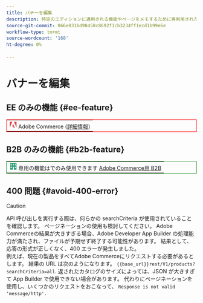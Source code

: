 ```yaml
---
title: バナーを編集
description: 特定のエディションに適用される機能やページをメモするために再利用されたビジュアル要素
source-git-commit: 066e031bd98458c8692f1cb3234ff1ecd1b99e6e
workflow-type: tm+mt
source-wordcount: '168'
ht-degree: 0%

---
```


# バナーを編集

## EE のみの機能 {#ee-feature}

<table style="border:1px solid red">
<tr><td><img alt="Adobe Commerce機能" src="../assets/adobe-logo.svg" width="20" height="20" /> Adobe Commerce (<a href="https://experienceleague.adobe.com/docs/commerce-admin/user-guides/home.html#product-editions">詳細情報</a>)</td></tr>
</table>

## B2B のみの機能 {#b2b-feature}

<table style="border:1px solid green">
<tr><td><img alt="Adobe Commerce機能" src="../assets/b2b.svg" width="20" height="20" /> 専用の機能はでのみ使用できます <a href="https://experienceleague.adobe.com/docs/commerce-admin/b2b/guide-overview.html">Adobe Commerce用 B2B</a></td></tr>
</table>

## 400 問題 {#avoid-400-error}

>[!CAUTION]
>
>API 呼び出しを実行する際は、何らかの searchCriteria が使用されていることを確認します。 ページネーションの使用も検討してください。 Adobe Commerceの結果が大きすぎる場合、Adobe Developer App Builder の処理能力が満たされ、ファイルが予期せず終了する可能性があります。 結果として、応答の形式が正しくなく、400 エラーが発生しました。\
> 例えば、現在の製品をすべてAdobe Commerceにリクエストする必要があるとします。 結果の URL は次のようになります。 `{{base_url}}rest/V1/products?searchCriteria=all`. 返されたカタログのサイズによっては、JSON が大きすぎて App Builder で使用できない場合があります。 代わりにページネーションを使用し、いくつかのリクエストをおこなって、 `Response is not valid 'message/http'.`
